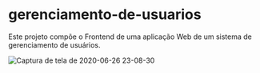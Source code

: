 # gerenciamento-de-usuarios

Este projeto compõe o Frontend de uma aplicação Web  de um sistema de gerenciamento de usuários.

![Captura de tela de 2020-06-26 23-08-30](https://user-images.githubusercontent.com/19176989/85913275-ab841d00-b809-11ea-844a-fc41e56f12bb.png)




